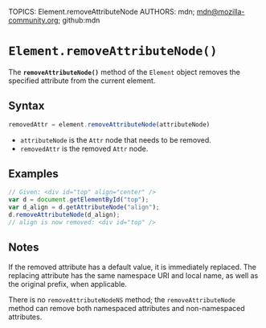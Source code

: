 TOPICS: Element.removeAttributeNode
AUTHORS: mdn; mdn@mozilla-community.org; github:mdn

# `Element.removeAttributeNode()`

The **`removeAttributeNode()`** method of the `Element` object removes the specified attribute
from the current element.

## Syntax

```javascript
removedAttr = element.removeAttributeNode(attributeNode)
```

- `attributeNode` is the `Attr` node that needs to be removed.
- `removedAttr` is the removed `Attr` node.

## Examples

```javascript
// Given: <div id="top" align="center" />
var d = document.getElementById("top");
var d_align = d.getAttributeNode("align");
d.removeAttributeNode(d_align);
// align is now removed: <div id="top" />
```

## Notes

If the removed attribute has a default value, it is immediately replaced. The replacing attribute
has the same namespace URI and local name, as well as the original prefix, when applicable.

There is no `removeAttributeNodeNS` method; the `removeAttributeNode` method can remove both namespaced
attributes and non-namespaced attributes.
